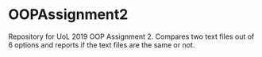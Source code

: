 # OOPAssignment2
Repository for UoL 2019 OOP Assignment 2. Compares two text files out of 6 options and reports if the text files are the same or not.
